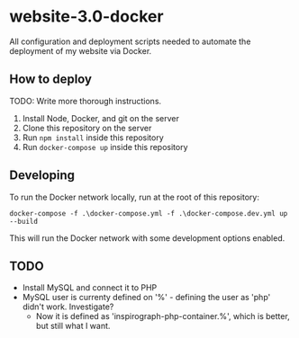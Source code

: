 # website-3.0-docker
All configuration and deployment scripts needed to automate the deployment of my website via Docker.

## How to deploy

TODO: Write more thorough instructions.

1. Install Node, Docker, and git on the server
2. Clone this repository on the server
3. Run `npm install` inside this repository
4. Run `docker-compose up` inside this repository

## Developing

To run the Docker network locally, run at the root of this repository:

`docker-compose -f .\docker-compose.yml -f .\docker-compose.dev.yml up --build`

This will run the Docker network with some development options enabled.

## TODO

- Install MySQL and connect it to PHP
- MySQL user is currenty defined on '%' - defining the user as 'php' didn't work.  Investigate?
   - Now it is defined as 'inspirograph-php-container.%', which is better, but still what I want.
